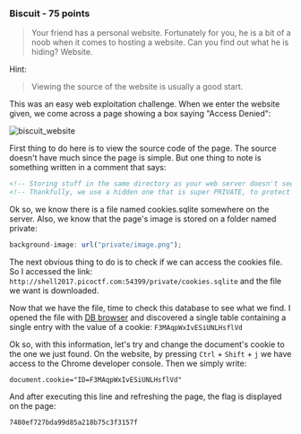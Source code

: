 ### Biscuit - 75 points

> Your friend has a personal website. Fortunately for you, he is a bit of a noob when it comes to hosting a website. Can you find out what he is hiding? Website.

Hint:
> Viewing the source of the website is usually a good start.

This was an easy web exploitation challenge. When we enter the website given, we come across a page showing a box saying "Access Denied":

![biscuit_website](http://imgur.com/a/9c6Ze)

First thing to do here is to view the source code of the page. The source doesn't have much since the page is simple. But one thing to note is something written in a comment that says:
```html
<!-- Storing stuff in the same directory as your web server doesn't seem like a good idea -->
<!-- Thankfully, we use a hidden one that is super PRIVATE, to protect our cookies.sqlite file -->
```
Ok so, we know there is a file named cookies.sqlite somewhere on the server. Also, we know that the page's image is stored on a folder named private:
```js 
background-image: url("private/image.png");
```
The next obvious thing to do is to check if we can access the cookies file. So I accessed the link: ```http://shell2017.picoctf.com:54399/private/cookies.sqlite``` and the file we want is downloaded. 

Now that we have the file, time to check this database to see what we find. I opened the file with [DB browser](http://sqlitebrowser.org/) and discovered a single table containing a single entry with the value of a cookie: ```F3MAqpWxIvESiUNLHsflVd```

Ok so, with this information, let's try and change the document's cookie to the one we just found. On the website, by pressing ```Ctrl``` + ```Shift``` + ```j``` we have access to the Chrome developer console. Then we simply write:
```
document.cookie="ID=F3MAqpWxIvESiUNLHsflVd"
```
And after executing this line and refreshing the page, the flag is displayed on the page:
```
7480ef727bda99d85a218b75c3f3157f
```
